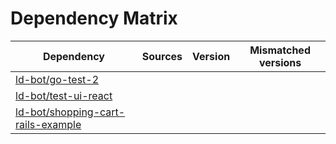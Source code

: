 # Dependency Matrix

Dependency | Sources | Version | Mismatched versions
---------- | ------- | ------- | -------------------
[ld-bot/go-test-2](https://github.com/ld-bot/go-test-2.git) |  | []() | 
[ld-bot/test-ui-react](https://github.com/ld-bot/test-ui-react.git) |  | []() | 
[ld-bot/shopping-cart-rails-example](https://github.com/ld-bot/shopping-cart-rails-example.git) |  | []() | 

